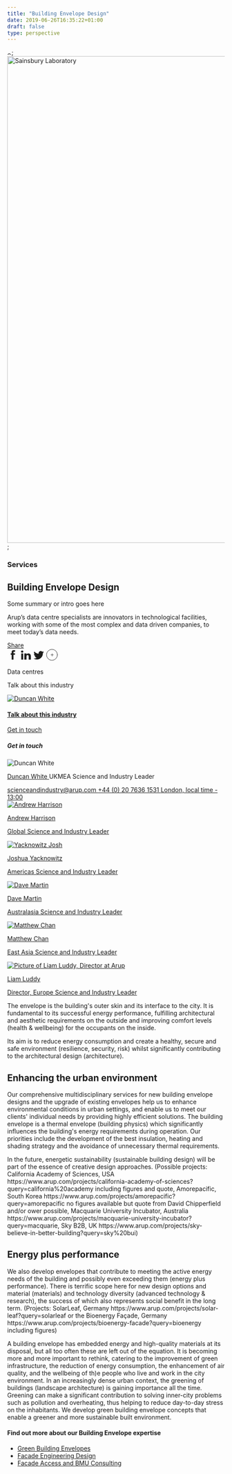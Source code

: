 ```yaml
---
title: "Building Envelope Design"
date: 2019-06-26T16:35:22+01:00
draft: false
type: perspective
---
```


<section class="fullbleed fullbleed--hero fullbleed--project ">
    <div class="fullbleed__inner">
        <div class="progressiveMedia">
            <img src="https://www.arup.com/-/media/images/projects/m/marina_bay_waterfront_promenade/header-image.jpg?h=1125&la=en&w=2000&hash=8E9736AFEBA59E4EC90A5786D2C57E9CF3E9A7EE" class="tempImg" alt="Sainsbury Laboratory" width="10" height="6" DisableWebEdit="False" />;
            <img src="https://www.arup.com/-/media/images/projects/m/marina_bay_waterfront_promenade/header-image.jpg?h=1125&la=en&w=2000&hash=8E9736AFEBA59E4EC90A5786D2C57E9CF3E9A7EE" class="mainImg" alt="Sainsbury Laboratory" width="2000" height="1125" DisableWebEdit="False" />;
        </div>
        <div class="fullbleed__alt-content">
            <div class="container container--3col">
                <div class="col col__main">
                    <div class="page-info">
                        <div class="page-info__title feature-title">
                            <h3 class="feature-title__label">Services</h3>
                            <h1 class="feature-title__title">Building Envelope Design</h1>
                        </div>
                        <div class="page-info__content">
                            <p class="page-info__copy">Some summary or intro goes here</p>
                        </div>
                    </div>
                </div>
            </div>
        </div>
    </div>
    <div class="fullbleed__outer">
        <div class="container">
            <div class="col">
                <div class="page-info page-info--outer">
                    <div class="page-info__content page-info__content--outer">
                        <p class="page-info__copy">Arup&rsquo;s data centre specialists are innovators in technological facilities, working with some of the most complex and data driven companies, to meet today&rsquo;s data needs.</p>
                    </div>
                </div>
            </div>
        </div>
    </div>
</section>
<section class="utility-bar sticky">
    <div class="container utility-bar__inner">
        <div class="utility-bar__share">
            <div class="share-container">
                <a href="#" class="icon-text-block icon-text-block--collapse share-this">
                    <span data-grunticon-embed class="icon-text-block__icon icon icon-share icon-share--black"></span>
                    <span class="icon-text-block__label">Share</span>
                </a>
                <div class="addthis_toolbox addthis_default_style">
                    <a class="addthis_button_facebook">
                        <svg width="26px" height="26px" viewBox="0 0 26 26" version="1.1" xmlns="http://www.w3.org/2000/svg" xmlns:xlink="http://www.w3.org/1999/xlink">
                            <title>Icons/Social/Facebook</title>
                            <desc>Created with Sketch.</desc>
                            <defs></defs>
                            <g id="Symbols" stroke="none" stroke-width="1" fill="none" fill-rule="evenodd">
                                <g id="Backgrounds" transform="translate(-17303.000000, -533.000000)" fill="none">
                                    <rect id="Rectangle-11-Copy-3" x="16833" y="4" width="5188" height="4747.25"></rect>
                                </g>
                                <g id="Facebook" fill="#1D1D1B">
                                    <path d="M8,9.18877778 L10.2463333,9.18877778 L10.2463333,7.00505556 C10.2463333,6.04161111 10.2706111,4.55683333 10.9708333,3.63683333 C11.7068333,2.66188889 12.7188333,2 14.4578889,2 C17.292,2 18.4854444,2.40377778 18.4854444,2.40377778 L17.9245,5.73366667 C17.9245,5.73366667 16.9878889,5.4615 16.1138889,5.4615 C15.2411667,5.4615 14.4578889,5.77583333 14.4578889,6.64855556 L14.4578889,9.18877778 L18.0407778,9.18877778 L17.7916111,12.4407222 L14.4578889,12.4407222 L14.4578889,23.7362778 L10.2463333,23.7362778 L10.2463333,12.4407222 L8,12.4407222 L8,9.18877778"
                                          id="Imported-Layers-Copy-14"></path>
                                </g>
                            </g>
                        </svg>
                    </a>
                    <a class="addthis_button_linkedin">
                        <svg width="26px" height="26px" viewBox="0 0 26 26" version="1.1" xmlns="http://www.w3.org/2000/svg" xmlns:xlink="http://www.w3.org/1999/xlink">
                            <title>Icons/Social/LinkedIn</title>
                            <desc>Created with Sketch.</desc>
                            <defs></defs>
                            <g id="Symbols" stroke="none" stroke-width="1" fill="none" fill-rule="evenodd">
                                <g id="Backgrounds" transform="translate(-17207.000000, -533.000000)" fill="none">
                                    <rect id="Rectangle-11-Copy-3" x="16833" y="4" width="5188" height="4747.25"></rect>
                                </g>
                                <g id="LinkedIn" fill="#1D1D1B">
                                    <path d="M2.43061139,9.51970106 L6.88874199,9.51970106 L6.88874199,23.7854501 L2.43061139,23.7854501 L2.43061139,9.51970106 Z M4.54540012,7.73429773 L4.51313379,7.73429773 C2.90116196,7.73429773 1.85519525,6.64396482 1.85519525,5.26323499 C1.85519525,3.85292769 2.93208386,2.7854501 4.57766644,2.7854501 C6.22056017,2.7854501 7.23291612,3.85023883 7.26518245,5.2592017 C7.26518245,6.63993153 6.22056017,7.73429773 4.54540012,7.73429773 L4.54540012,7.73429773 Z M24.71992,23.7854501 L19.6662068,23.7854501 L19.6662068,16.4031838 C19.6662068,14.4698931 18.8770262,13.1523515 17.1373335,13.1523515 C15.8076921,13.1523515 15.0695999,14.0410199 14.7254257,14.8987664 C14.5963604,15.2066409 14.6151824,15.6341697 14.6151824,16.0657318 L14.6151824,23.7854501 L9.60852432,23.7854501 C9.60852432,23.7854501 9.6744014,10.7068329 9.60852432,9.51970106 L14.6151824,9.51970106 L14.6151824,11.7581774 C14.9123015,10.7780877 16.5108291,9.38122475 19.0652465,9.38122475 C22.2327241,9.38122475 24.71992,11.4328253 24.71992,15.8519674 L24.71992,23.7854501 L24.71992,23.7854501 Z"
                                          id="Imported-Layers-Copy-15"></path>
                                </g>
                            </g>
                        </svg>
                    </a>
                    <a class="addthis_button_twitter">
                        <svg width="26px" height="26px" viewBox="0 0 26 26" version="1.1" xmlns="http://www.w3.org/2000/svg" xmlns:xlink="http://www.w3.org/1999/xlink">
                            <title>Icons/Social/Twitter</title>
                            <desc>Created with Sketch.</desc>
                            <defs></defs>
                            <g id="Symbols" stroke="none" stroke-width="1" fill="none" fill-rule="evenodd">
                                <g id="Backgrounds" transform="translate(-17121.000000, -533.000000)" fill="none">
                                    <rect id="Rectangle-11-Copy-3" x="16833" y="4" width="5188" height="4747.25"></rect>
                                </g>
                                <g id="Twitter" fill="#1D1D1B">
                                    <path d="M25,6.30885719 C24.1167459,6.70188413 23.167283,6.96531079 22.1727417,7.08505018 C23.1898222,6.47649234 23.9702412,5.51012502 24.3365029,4.36203557 C23.3842226,4.92551506 22.3319246,5.33403768 21.2091918,5.55379468 C20.3132594,4.59728825 19.0313435,4 17.6156013,4 C14.8982215,4 12.6921993,6.20602219 12.6921993,8.92481071 C12.6921993,9.31079415 12.7344603,9.68550801 12.8189822,10.0461349 C8.72812115,9.83905617 5.10072196,7.88237366 2.67071668,4.89874978 C2.24669836,5.62986441 2.00440218,6.47649234 2.00440218,7.37805952 C2.00440218,9.08399366 2.87356929,10.59271 4.19492868,11.4759641 C3.38774432,11.4520162 2.62704702,11.2294418 1.96354992,10.8617714 L1.96354992,10.9223455 C1.96354992,13.3086811 3.65962317,15.2991724 5.91354112,15.749956 C5.50079239,15.866878 5.06550449,15.9246346 4.6161296,15.9246346 C4.29917239,15.9246346 3.98925867,15.8950519 3.69061454,15.8372953 C4.31607677,17.7925691 6.13470681,19.2167635 8.28860715,19.2562071 C6.60380349,20.5761578 4.48089452,21.3636204 2.17485473,21.3636204 C1.77619299,21.3636204 1.38457475,21.3410812 1,21.2960028 C3.17925691,22.6920232 5.76703645,23.5076598 8.54780771,23.5076598 C17.6057404,23.5076598 22.5559077,16.0049304 22.5559077,9.49533369 C22.5559077,9.28262018 22.5516816,9.06849797 22.5432294,8.85860187 C23.5053707,8.1641134 24.3421377,7.29776369 25,6.30885719 L68.5,8.5"
                                          id="Imported-Layers-Copy-4"></path>
                                </g>
                            </g>
                        </svg>
                    </a>
                    <a class="addthis_button_compact">
                        <svg width="27px" height="27px" viewBox="0 0 27 27" version="1.1" xmlns="http://www.w3.org/2000/svg" xmlns:xlink="http://www.w3.org/1999/xlink">
                            <title>Icons/Social/More</title>
                            <desc>Created with Sketch.</desc>
                            <defs></defs>
                            <g id="DIGITAL-LEADERSHIP" stroke="none" stroke-width="1" fill="none" fill-rule="evenodd" stroke-linecap="square" stroke-linejoin="bevel">
                                <g id="Desktop-HD---Share" transform="translate(-1178.000000, -298.000000)" stroke="#343434">
                                    <g id="Group-4" transform="translate(1142.000000, 106.000000)">
                                        <g id="Buttons/Links/Expand" transform="translate(37.000000, 193.000000)">
                                            <g id="Group-4" transform="translate(12.675000, 12.675000) rotate(-360.000000) translate(-12.675000, -12.675000) ">
                                                <ellipse id="Oval" cx="12.675" cy="12.675" rx="12.675" ry="12.675"></ellipse>
                                            </g>
                                            <g id="Plus" transform="translate(4.550000, 4.550000)" stroke="#343434" opacity="0.9">
                                                <g id="Group" transform="translate(5.230769, 5.230769)">
                                                    <path d="M0.482279995,2.94230769 L5.92501128,2.94230769" id="Line"></path>
                                                    <path d="M3.26923077,5.92279962 L3.26923077,0.143306616" id="Line-Copy"></path>
                                                </g>
                                            </g>
                                        </g>
                                    </g>
                                </g>
                            </g>
                        </svg>
                    </a>
                </div>
            </div>
        </div>
        <div class="utility-bar__breadcrumb">
            <p class="utility-bar__page-title">Data centres</p>
            <p class="utility-bar__page-subtitle">Talk about this industry</p>
        </div>
            <div class="utility-bar__contact">
                <a class="util-contact modal-trigger" href="#mainContact" onclick="globalContactClick('Duncan White - UKMEA Science and Industry Leader');">
                        <div class="util-contact__pic-wrap">
                            <img class="util-contact__pic" src="https://www.arup.com/-/media/arup/images/people/d/duncan-white---building-engineering-london-a-bel-ac-thomas-grahamarup.jpg?gray=1&amp;mw=180&amp;hash=1C0E96804D01E0A33842BA09C120A54CB4E5F944" alt="Duncan White"/>
                        </div>
                    <div class="util-contact__main">
                         <h4 class="util-contact__title">Talk about this industry</h4>
                        <div class="util-contact__cta">
                            <span href="#" class="cta cta--black cta--small cta--right cta--plain">
                                <span data-grunticon-embed class="icon icon-oval"></span>
                                <span>Get in touch</span>
                            </span>
                        </div>
                    </div>
                    <div class="util-contact__alt">
                        <a href="#mainContact" class="modal-trigger cta cta--black cta--notext cta--small">
                            <span data-grunticon-embed class="icon icon-oval"></span>
                            <span></span>
                        </a>
                    </div>
                </a>
            </div>
    </div>
</section>
    <div id="mainContact" class="modal" aria-hidden="true" role="dialog">
        <div class="modal__wrap"></div>
        <div class="modal__inner modal-person">
            <div class="modal__close"><span data-grunticon-embed class="icon icon-close"></span></div>
            <h5 class="text-icon"><span data-grunticon-embed class="icon icon-message"></span>Get in touch</h5>
                    <img src="https://www.arup.com/-/media/arup/images/people/d/duncan-white---building-engineering-london-a-bel-ac-thomas-grahamarup.jpg?gray=1&amp;mw=180&amp;hash=1C0E96804D01E0A33842BA09C120A54CB4E5F944" alt="Duncan White" />
                <p class="text-icon text-grouped">
                    <span data-grunticon-embed class="icon icon-profile"></span>
                    <a href="/our-firm/duncan-white">
                         Duncan White
                    </a>
                    <span class="text-sub">UKMEA Science and Industry Leader</span>
                </p>
                    <a href="mailto:scienceandindustry@arup.com" class="text-icon text-icon--italic" onclick="dataLayer.push({'dataLayer.linkInfo.cat':'External Clicks - Email'});">
                        <span data-grunticon-embed class="icon icon-contact"></span>
                        scienceandindustry@arup.com
                    </a>
                    <a href="tel:+4402076361531" class="text-icon text-icon--italic">
                        <span data-grunticon-embed class="icon icon-phone"></span>
                        +44 (0) 20 7636 1531
                            <span class="footnote">London, local time - 13:00</span>
                    </a>
                            <div class="modal__body">
                        <div class="contact-info">
                          <a href="/our-firm/andrew-harrison">
                                  <img src="https://www.arup.com/-/media/arup/images/people/a/andrew-harrison--bel-3c-daniel-imadearup.jpg?gray=1&amp;hash=CC7F45B52DAC2BE46C189D489DEA3D4C573750FE" alt="Andrew Harrison" />
                              <p class="name">Andrew Harrison</p>
                              <p class="position">Global Science and Industry Leader</p>
                          </a>
                        </div>
                        <div class="contact-info">
                          <a href="/our-firm/joshua-yacknowitz">
                                  <img src="https://www.arup.com/-/media/arup/images/people/y/yacknowitz_josh-hi-res.jpg?gray=1&amp;hash=01BF984B5AEDB49F678899AE9425386EE8054E3F" alt="Yacknowitz Josh" />
                              <p class="name">Joshua Yacknowitz</p>
                              <p class="position">Americas Science and Industry Leader</p>
                          </a>
                        </div>
                        <div class="contact-info">
                          <a href="/our-firm/dave-martin">
                                  <img src="https://www.arup.com/-/media/arup/images/people/d/sydney-office-staff--dave-martinc-andy-roberts.jpg?gray=1&amp;hash=0303810E51752B8E68BEDF45FC8A223CA68FB8B0" alt="Dave Martin" />
                              <p class="name">Dave Martin</p>
                              <p class="position">Australasia Science and Industry Leader</p>
                          </a>
                        </div>
                        <div class="contact-info">
                          <a href="/our-firm/matthew-chan">
                                  <img src="https://www.arup.com/-/media/arup/images/people/m/arup-hong-kong-staff--matthew-chanc-arup.jpg?gray=1&amp;hash=30F64BC3C65274BD345986D757410A1BCBBBBFB7" alt="Matthew Chan" />
                              <p class="name">Matthew Chan</p>
                              <p class="position">East Asia Science and Industry Leader</p>
                          </a>
                        </div>
                        <div class="contact-info">
                          <a href="/our-firm/liam-luddy">
                                  <img src="https://www.arup.com/-/media/arup/images/people/l/liam-luddy_450x450.png?gray=1&amp;hash=DE3871E797CD67F13056B5D0154D84C7E2446801" alt="Picture of Liam Luddy, Director at Arup" />
                              <p class="name">Liam Luddy</p>
                              <p class="position">Director, Europe Science and Industry Leader</p>
                          </a>
                        </div>
                </div>
        </div>
    </div>
<article id="article-anchor" class="text-content">
    <section class="container" id="">
        <div class="rich-text">
            <div class="reveal rich-text__content">
               <p>The envelope is the building's outer skin and its interface to the city. It is fundamental to its successful energy performance, fulfilling architectural and aesthetic requirements on the outside and improving comfort levels (health & wellbeing) for the occupants on the inside.</p><p>
Its aim is to reduce energy consumption and create a healthy, secure and safe environment (resilience, security, risk) whilst significantly contributing to the architectural design (architecture).</p><h2>
Enhancing the urban environment</h2><p>
Our comprehensive multidisciplinary services for new building envelope designs and the upgrade of existing envelopes help us to enhance environmental conditions in urban settings, and enable us to meet our clients' individual needs by providing highly efficient solutions.
The building envelope is a thermal envelope (building physics) which significantly influences the building's energy requirements during operation. Our priorities include the development of the best insulation, heating and shading strategy and the avoidance of unnecessary thermal requirements.</p><p>
In the future, energetic sustainability (sustainable building design) will be part of the essence of creative design approaches. 
(Possible projects: California Academy of Sciences, USA https://www.arup.com/projects/california-academy-of-sciences?query=california%20academy including figures and quote, Amorepacific, South Korea https://www.arup.com/projects/amorepacific?query=amorepacific no figures available but quote from David Chipperfield and/or ower possible, Macquarie University Incubator, Australia https://www.arup.com/projects/macquarie-university-incubator?query=macquarie, Sky B2B, UK https://www.arup.com/projects/sky-believe-in-better-building?query=sky%20bui)
</p><h2>Energy plus performance</h2><p>
We also develop envelopes that contribute to meeting the active energy needs of the building and possibly even exceeding them (energy plus performance). There is terrific scope here for new design options and material (materials) and technology diversity (advanced technology & research), the success of which also represents social benefit in the long term.
(Projects: SolarLeaf, Germany https://www.arup.com/projects/solar-leaf?query=solarleaf or the Bioenergy Façade, Germany https://www.arup.com/projects/bioenergy-facade?query=bioenergy including figures)
</p><p>A building envelope has embedded energy and high-quality materials at its disposal, but all too often these are left out of the equation. It is becoming more and more important to rethink, catering to the improvement of green infrastructure, the reduction of energy consumption, the enhancement of air quality, and the wellbeing of th)e people who live and work in the city environment.
In an increasingly dense urban context, the greening of buildings (landscape architecture) is gaining importance all the time. Greening can make a significant contribution to solving inner-city problems such as pollution and overheating, thus helping to reduce day-to-day stress on the inhabitants. We develop green building envelope concepts that enable a greener and more sustainable built environment.
</p>
            </div>
        </div>
    </section>
    <div class="container">
    <div class="related">
        <p class="footnote"></p>
        <h4>Find out more about our Building Envelope expertise</h4>
        <ul class="pic-links">
            <li class="pic-links__item">
                <a class="pic-link pic-link--stretch" href="/expertise/industry/energy/urban-energy" style="background-image: url('https://www.arup.com/-/media/arup/images/expertise/industries/energy/shutterstock_192479294.jpg?h=3573&amp;w=5359&amp;hash=F7CAD71657BE5B3B7CF56C01738EDE5BE642F695');"><span class="pic-link--mobile" style="background-image: url('https://www.arup.com/-/media/arup/images/expertise/industries/energy/shutterstock_192479294.jpg?mw=720&amp;hash=29B4A3EB9D0404F2D4D5FB5FB06B66B10176C6E1');"></span> <span class="pic-link__copy">Green Building Envelopes</span></a>
            </li>
            <li class="pic-links__item">
                <a class="pic-link pic-link--stretch" href="/expertise/industry/energy/liquid-natural-gas" style="background-image: url('https://www.arup.com/-/media/arup/images/expertise/services/lng/2000x1125-shutterstock_650113906.jpg?h=1125&amp;w=2000&amp;hash=F72DC09DE86502E846DD13785EA6BFB7BA9BFE7A');"><span class="pic-link--mobile" style="background-image: url('https://www.arup.com/-/media/arup/images/expertise/services/lng/2000x1125-shutterstock_650113906.jpg?mw=720&amp;hash=210575962ABA1715B0CD8CA05A886F165AC800A7');"></span> <span class="pic-link__copy">Facade Engineering Design</span></a>
            </li>
            <li class="pic-links__item">
                <a class="pic-link pic-link--stretch" href="/expertise/industry/energy/renewable-energy" style="background-image: url('https://www.arup.com/-/media/arup/images/expertise/services/renewable-energy/2000x1125shutterstock_677787295.jpg?h=1125&amp;w=2000&amp;hash=E7B8A7F401ACDCD9E983D03260DE69F1E9311F36');"><span class="pic-link--mobile" style="background-image: url('https://www.arup.com/-/media/arup/images/expertise/services/renewable-energy/2000x1125shutterstock_677787295.jpg?mw=720&amp;hash=CEFB0AD1F2C2092511D2CF5B3AEC38315BF59786');"></span> <span class="pic-link__copy">Facade Access and BMU Consulting</span></a>
            </li>
        </ul>
    </div>
</div>
</article>